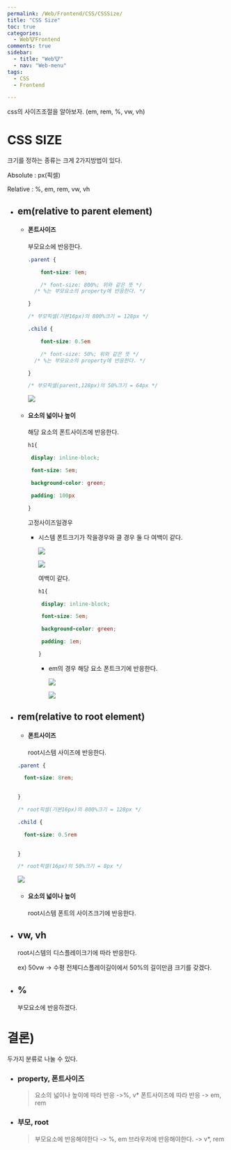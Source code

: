 ```yaml
---
permalink: /Web/Frontend/CSS/CSSSize/
title: "CSS Size"
toc: true
categories:
  - Web🐮Frontend
comments: true
sidebar:
  - title: "Web🐮"
  - nav: "Web-menu"
tags:
  - CSS
  - Frontend

---
```

css의 사이즈조절을 알아보자. (em, rem, %, vw, vh)

# CSS SIZE

크기를 정하는 종류는 크게 2가지방법이 있다.

Absolute : px(픽셀)

Relative : %, em, rem, vw, vh



- ## em(relative to parent element)

  - #### 폰트사이즈

    부모요소에 반응한다.

    ```css
    .parent {
    
    	font-size: 8em;
    
    	/* font-size: 800%; 위와 같은 뜻 */
      /* %는 부모요소의 property에 반응한다. */
    
    }
    
    /* 부모픽셀(기본16px)의 800%크기 = 128px */
    
    .child {
    
    	font-size: 0.5em
    
    	/* font-size: 50%; 위와 같은 뜻 */
      /* %는 부모요소의 property에 반응한다. */
    
    }
    
    /* 부모픽셀(parent,128px)의 50%크기 = 64px */
    ```

    ![]({{site.baseurl}}/assets/images/web/em-fontsize.png)

  - #### 요소의 넓이나 높이 

    해당 요소의 폰트사이즈에 반응한다.

    ```css
    h1{
    
     display: inline-block;
    
     font-size: 5em;
    
     background-color: green;
    
     padding: 100px
    
    }
    ```

    고정사이즈일경우

    - 시스템 폰트크기가 작을경우와 클 경우 둘 다 여백이 같다.

      ![]({{site.baseurl}}/assets/images/web/em-factor.png)

      ![]({{site.baseurl}}/assets/images/web/em-factor2.png)

      여백이 같다.

      ```css
      h1{
      
       display: inline-block;
      
       font-size: 5em;
      
       background-color: green;
      
       padding: 1em;
      
      }
      ```

      - em의 경우 해당 요소 폰트크기에 반응한다.

        ![]({{site.baseurl}}/assets/images/web/em-factor3.png)

        ![]({{site.baseurl}}/assets/images/web/em-factor4.png)

- ## rem(relative to root element)

  - #### 폰트사이즈

    root시스템 사이즈에 반응한다.

  ```css
  .parent {
  
  	font-size: 8rem;
  	
  
  }
  
  /* root픽셀(기본16px)의 800%크기 = 128px */
  
  .child {
  
  	font-size: 0.5rem
  	
  
  }
  
  /* root픽셀(16px)의 50%크기 = 8px */
  ```

  ![]({{site.baseurl}}/assets/images/web/rem-font.png)

  - #### 요소의 넓이나 높이

    root시스템 폰트의 사이즈크기에 반응한다.

- ## vw, vh

  root시스템의 디스플레이크기에 따라 반응한다.

  ex) 50vw -> 수평 전체디스플레이길이에서 50%의 길이만큼 크기를 갖겠다.

- ## %

  부모요소에 반응하겠다.



# 결론) 

두가지 분류로 나눌 수 있다.

- ### property,  폰트사이즈

  >요소의 넓이나 높이에 따라 반응 ->%, v*
  폰트사이즈에 따라 반응 -> em, rem

- ### 부모, root

  >부모요소에 반응해야한다 -> %, em
  브라우저에 반응해야한다. -> v*, rem